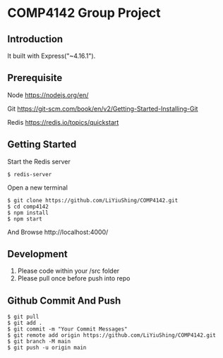 # COMP4142 Group Project

## Introduction

It built with Express("~4.16.1").

## Prerequisite
Node
https://nodejs.org/en/

Git
https://git-scm.com/book/en/v2/Getting-Started-Installing-Git

Redis
https://redis.io/topics/quickstart


## Getting Started

Start the Redis server
```
$ redis-server
```

Open a new terminal
```
$ git clone https://github.com/LiYiuShing/COMP4142.git
$ cd comp4142
$ npm install
$ npm start
```


And Browse http://localhost:4000/

## Development
1. Please code within your /src folder
2. Please pull once before push into repo

## Github Commit And Push

```
$ git pull
$ git add .
$ git commit -m "Your Commit Messages"
$ git remote add origin https://github.com/LiYiuShing/COMP4142.git
$ git branch -M main
$ git push -u origin main
```